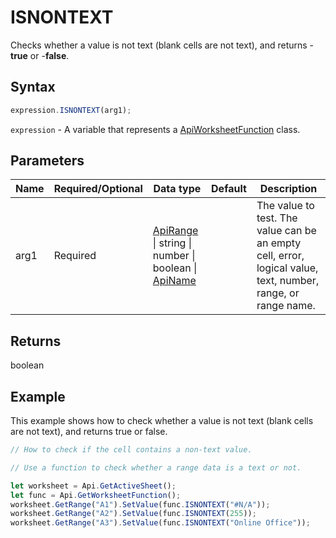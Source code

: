 # ISNONTEXT

Checks whether a value is not text (blank cells are not text), and returns -**true** or -**false**.

## Syntax

```javascript
expression.ISNONTEXT(arg1);
```

`expression` - A variable that represents a [ApiWorksheetFunction](../ApiWorksheetFunction.md) class.

## Parameters

| **Name** | **Required/Optional** | **Data type** | **Default** | **Description** |
| ------------- | ------------- | ------------- | ------------- | ------------- |
| arg1 | Required | [ApiRange](../../ApiRange/ApiRange.md) \| string \| number \| boolean \| [ApiName](../../ApiName/ApiName.md) |  | The value to test. The value can be an empty cell, error, logical value, text, number, range, or range name. |

## Returns

boolean

## Example

This example shows how to check whether a value is not text (blank cells are not text), and returns true or false.

```javascript editor-xlsx
// How to check if the cell contains a non-text value.

// Use a function to check whether a range data is a text or not.

let worksheet = Api.GetActiveSheet();
let func = Api.GetWorksheetFunction();
worksheet.GetRange("A1").SetValue(func.ISNONTEXT("#N/A"));
worksheet.GetRange("A2").SetValue(func.ISNONTEXT(255));
worksheet.GetRange("A3").SetValue(func.ISNONTEXT("Online Office"));
```
